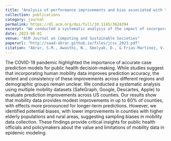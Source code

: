 ```yaml
---
title: "Analysis of performance improvements and bias associated with the use of human mobility data in COVID-19 case prediction models"
collection: publications
category: journal
permalink: https://dl.acm.org/doi/full/10.1145/3624394
excerpt: "We conducted a systematic analysis of the impact of incorporating human mobility data in COVID-19 case prediction models, examining both performance improvements and potential biases."
date: 2023-06-01
venue: "ACM Journal on Computing and Sustainable Societies"
paperurl: "http://saad-abrar.github.io/files/jcss_2023.pdf"
citation: "Abrar, S.M., Awasthi, N., Smolyak, D., & Frias-Martinez, V. (2023). Analysis of performance improvements and bias associated with the use of human mobility data in COVID-19 case prediction models. ACM Journal on Computing and Sustainable Societies, 1(2), 1-36."
---
```


The COVID-19 pandemic highlighted the importance of accurate case prediction models for public health decision-making. While studies suggest that incorporating human mobility data improves prediction accuracy, the extent and consistency of these improvements across different regions and demographic groups remain unclear. We conducted a systematic analysis using multiple mobility datasets (SafeGraph, Google, Descartes, Apple) to evaluate prediction improvements across US counties. Our results show that mobility data provides modest improvements in up to 60% of counties, with effects more pronounced for longer-term predictions. However, we identified potential biases, with lower improvements in counties with higher elderly populations and rural areas, suggesting sampling biases in mobility data collection. These findings provide critical insights for public health officials and policymakers about the value and limitations of mobility data in epidemic modeling.
